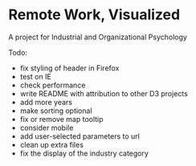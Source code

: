 # Remote Work, Visualized
A project for Industrial and Organizational Psychology

Todo:
* fix styling of header in Firefox
* test on IE
* check performance
* write README with attribution to other D3 projects
* add more years
* make sorting optional
* fix or remove map tooltip
* consider mobile
* add user-selected parameters to url
* clean up extra files
* fix the display of the industry category
